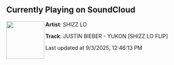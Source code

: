 ## Currently Playing on SoundCloud

[<img align="left" width="100" src="https://i1.sndcdn.com/artworks-jgbNhYv9KAJ9v0D1-3O88Kw-t500x500.png">](https://soundcloud.com/shizzlomusic/justin-bieber-yukon-shizz-lo-flip)

**Artist**: SHIZZ LO 

**Track**: JUSTIN BIEBER - YUKON [SHIZZ LO FLIP]

Last updated at 9/3/2025, 12:46:13 PM
